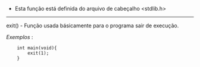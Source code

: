 - Esta função está definida do arquivo de cabeçalho <stdlib.h>

----------


exit() - Função usada básicamente para o programa sair de execução.



*Exemplos* :

		int main(void){
			exit(1);
		}
